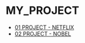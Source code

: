 # MY_PROJECT

* [01 PROJECT - NETFLIX](https://github.com/sendecka/MY_PROJECT-/blob/main/01%20PROJECT%20-%20NETFLIX/netflix.ipynb)
* [02 PROJECT - NOBEL](https://github.com/sendecka/MY_PROJECT-/blob/main/02%20PROJECT%20-%20NOBEL/nobel.ipynb)
